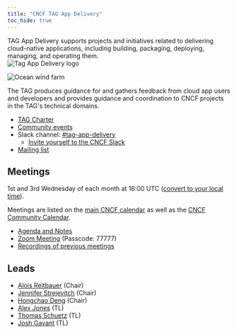 ```yaml
---
title: "CNCF TAG App Delivery"
toc_hide: true
---
```


<div class="row mt-5 mb-3">
    <div class="col-lg-6">
        <div class="lead">
        TAG App Delivery supports projects and initiatives related to delivering
        cloud-native applications, including building, packaging, deploying,
        managing, and operating them.
        </div>
    </div>
    <div class="col-lg-6">
        <img src="/images/tag-app-delivery-horizontal-color.svg" alt="Tag App Delivery logo" style="max-width: 300px;">
    </div>
</div>

<p class="mt-5 mb-5"><img src="/images/windfarm.jpg" alt="Ocean wind farm"></p>


The TAG produces guidance for and gathers feedback from cloud app users and
developers and provides guidance and coordination to CNCF projects in the TAG's
technical domains.

- [TAG Charter](https://github.com/cncf/toc/blob/main/tags/app-delivery.md)
- [Community events](https://community.cncf.io/tag-app-delivery/)
- Slack channel: [#tag-app-delivery](https://cloud-native.slack.com/messages/CL3SL0CP5)
    - [Invite yourself to the CNCF Slack](https://slack.cncf.io/)
- [Mailing list](https://lists.cncf.io/g/cncf-tag-app-delivery/topics)



## Meetings

1st and 3rd Wednesday of each month at 16:00 UTC ([convert to your local
time](https://dateful.com/convert/utc?t=16)).

Meetings are listed on the [main CNCF calendar](https://www.cncf.io/calendar/)
as well as the [CNCF Community Calendar](https://community.cncf.io/tag-app-delivery/).

* [Agenda and Notes](https://docs.google.com/document/d/1OykvqvhSG4AxEdmDMXilrupsX2n1qCSJUWwTc3I7AOs/edit#)
* [Zoom Meeting](https://zoom.us/j/7276783015) (Passcode: 77777)
* [Recordings of previous meetings](https://www.youtube.com/playlist?list=PLj6h78yzYM2OHd1Ht3jiZuucWzvouAAci)

## Leads

- [Alois Reitbauer](https://github.com/AloisReitbauer) (Chair)
- [Jennifer Strejevitch](https://github.com/jenniferstrej) (Chair)
- [Hongchao Deng](https://github.com/hongchaodeng) (Chair)
- [Alex Jones](https://github.com/alexsjones) (TL)
- [Thomas Schuetz](https://github.com/thschue) (TL)
- [Josh Gavant](https://github.com/joshgav) (TL)
